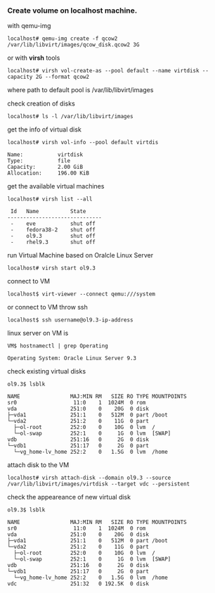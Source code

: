 ### Create volume on localhost machine.

with qemu-img

`localhost# qemu-img create -f qcow2 /var/lib/libvirt/images/qcow_disk.qcow2 3G `

or with **virsh** tools

`localhost# virsh vol-create-as --pool default --name virtdisk --capacity 2G --format qcow2`

where path to default pool is /var/lib/libvirt/images

check creation of disks

`localhost# ls -l /var/lib/libvirt/images`



get the info of virtual disk

`localhost# virsh vol-info --pool default virtdis`

```
Name:           virtdisk
Type:           file
Capacity:       2.00 GiB
Allocation:     196.00 KiB

```

get the available virtual machines

`localhost# virsh list --all`

```
 Id   Name          State
------------------------------
 -    eve           shut off
 -    fedora38-2    shut off
 -    ol9.3         shut off
 -    rhel9.3       shut off
```

run Virtual Machine based on Oralcle Linux Server

`localhost# virsh start ol9.3`

connect to VM

`localhost$ virt-viewer --connect qemu:///system`

or connect to VM throw ssh

`localhost$ ssh username@ol9.3-ip-address`



linux server on VM is

`VM$ hostnamectl | grep Operating`

```
Operating System: Oracle Linux Server 9.3
```

check existing virtual disks

`ol9.3$ lsblk`

```
NAME                MAJ:MIN RM   SIZE RO TYPE MOUNTPOINTS
sr0                  11:0    1  1024M  0 rom  
vda                 251:0    0    20G  0 disk 
├─vda1              251:1    0   512M  0 part /boot
└─vda2              251:2    0    11G  0 part 
  ├─ol-root         252:0    0    10G  0 lvm  /
  └─ol-swap         252:1    0     1G  0 lvm  [SWAP]
vdb                 251:16   0     2G  0 disk 
└─vdb1              251:17   0     2G  0 part 
  └─vg_home-lv_home 252:2    0   1.5G  0 lvm  /home

```
attach disk to the VM

`localhost# virsh attach-disk --domain ol9.3 --source /var/lib/libvirt/images/virtdisk --target vdc --persistent`

check the appeareance of new virtual disk

`ol9.3$ lsblk`

```
NAME                MAJ:MIN RM   SIZE RO TYPE MOUNTPOINTS
sr0                  11:0    1  1024M  0 rom  
vda                 251:0    0    20G  0 disk 
├─vda1              251:1    0   512M  0 part /boot
└─vda2              251:2    0    11G  0 part 
  ├─ol-root         252:0    0    10G  0 lvm  /
  └─ol-swap         252:1    0     1G  0 lvm  [SWAP]
vdb                 251:16   0     2G  0 disk 
└─vdb1              251:17   0     2G  0 part 
  └─vg_home-lv_home 252:2    0   1.5G  0 lvm  /home
vdc                 251:32   0 192.5K  0 disk
```
